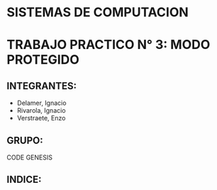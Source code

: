 # **SISTEMAS DE COMPUTACION**
# **TRABAJO PRACTICO N° 3: MODO PROTEGIDO**

## INTEGRANTES:
- Delamer, Ignacio
- Rivarola, Ignacio
- Verstraete, Enzo

## GRUPO: 
CODE GENESIS

## INDICE:

